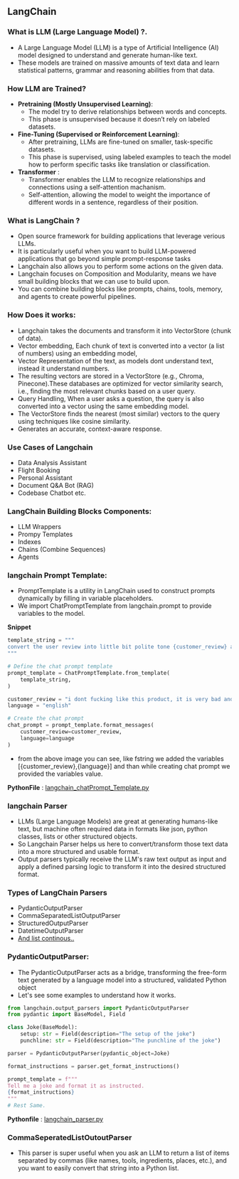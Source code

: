 ## LangChain

### What is LLM (Large Language Model) ?.
- A Large Language Model (LLM) is a type of Artificial Intelligence (AI) model designed to understand and generate human-like text.
- These models are trained on massive amounts of text data and learn statistical patterns, grammar and reasoning abilities from that data.

### How LLM are Trained?
- **Pretraining (Mostly Unsupervised Learning)**:
  - The model try to derive relationships between words and concepts.
  - This phase is unsupervised because it doesn’t rely on labeled datasets.
- **Fine-Tuning (Supervised or Reinforcement Learning)**:
  - After pretraining, LLMs are fine-tuned on smaller, task-specific datasets.
  - This phase is supervised, using labeled examples to teach the model how to perform specific tasks like translation or classification.
- **Transformer** :
  - Transformer enables the LLM to recognize relationships and connections using a self-attention machanism.
  - Self-attention, allowing the model to weight the importance of different words in a sentence, regardless of their position.

### What is LangChain ?
- Open source framework for building applications that leverage verious LLMs.
- It is particularly useful when you want to build LLM-powered applications that go beyond simple prompt-response tasks
- Langchain also allows you to perform some actions on the given data.
- Langchain focuses on Composition and Modularity, means we have small building blocks that we can use to build upon.
- You can combine building blocks like prompts, chains, tools, memory, and agents to create powerful pipelines.

### How Does it works:
- Langchain takes the documents and transform it into VectorStore (chunk of data).
- Vector embedding, Each chunk of text is converted into a vector (a list of numbers) using an embedding model,
- Vector Representation of the text, as models dont understand text, instead it understand numbers.
- The resulting vectors are stored in a VectorStore (e.g., Chroma, Pinecone).These databases are optimized for vector similarity search, i.e., finding the most relevant chunks based on a user query.
- Query Handling, When a user asks a question, the query is also converted into a vector using the same embedding model.
- The VectorStore finds the nearest (most similar) vectors to the query using techniques like cosine similarity.
- Generates an accurate, context-aware response.

### Use Cases of Langchain
- Data Analysis Assistant
- Flight Booking
- Personal Assistant
- Document Q&A Bot (RAG)
- Codebase Chatbot etc.

### LangChain Building Blocks Components:
- LLM Wrappers
- Prompy Templates
- Indexes
- Chains (Combine Sequences)
- Agents

### langchain Prompt Template:
- PromptTemplate is a utility in LangChain used to construct prompts dynamically by filling in variable placeholders.
- We import ChatPromptTemplate from langchain.prompt to provide variables to the model.

**Snippet**
```python
template_string = """
convert the user review into little bit polite tone {customer_review} and return only the fine tuned review in {language} language.
"""

# Define the chat prompt template
prompt_template = ChatPromptTemplate.from_template(
    template_string,
)

customer_review = "i dont fucking like this product, it is very bad and useless, no one should buy this product, it is a waste of money"
language = "english"

# Create the chat prompt
chat_prompt = prompt_template.format_messages(
    customer_review=customer_review,
    language=language
)
```
- from the above image you can see, like fstring we added the variables [{customer_review},{language}] and than while creating chat prompt we provided the variables value.

**PythonFile** : [langchain_chatPrompt_Template.py](langchain_chatPrompt_Template.py)

### langchain Parser
- LLMs (Large Language Models) are great at generating humans-like text, but machine often required data in formats like json, python classes, lists or other structured objects.
- So Langchain Parser helps us here to convert/transform those text data into a more structured and usable format.
- Output parsers typically receive the LLM's raw text output as input and apply a defined parsing logic to transform it into the desired structured format.

### Types of LangChain Parsers
- PydanticOutputParser
- CommaSeparatedListOutputParser
- StructuredOutputParser
- DatetimeOutputParser
- [And list continous..](https://python.langchain.com/api_reference/core/output_parsers.html)

### PydanticOutputParser: 
-  The PydanticOutputParser acts as a bridge, transforming the free-form text generated by a language model into a structured, validated Python object
-  Let's see some examples to understand how it works.

```python
from langchain.output_parsers import PydanticOutputParser
from pydantic import BaseModel, Field

class Joke(BaseModel):
    setup: str = Field(description="The setup of the joke")
    punchline: str = Field(description="The punchline of the joke")

parser = PydanticOutputParser(pydantic_object=Joke)

format_instructions = parser.get_format_instructions()

prompt_template = f"""
Tell me a joke and format it as instructed.
{format_instructions}
"""
# Rest Same.
```

**Pythonfile** : [langchain_parser.py](langchain_parser.py)

### CommaSeperatedListOutoutParser
- This parser is super useful when you ask an LLM to return a list of items separated by commas (like names, tools, ingredients, places, etc.), and you want to easily convert that string into a Python list.




